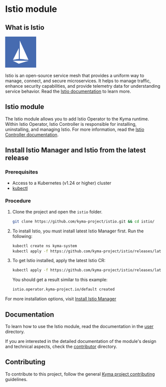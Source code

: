 # Istio module

## What is Istio

<img src="./docs/assets/istio-whitelogo-bluebackground-framed.svg" alt="Istio logo" style="height: 100px; width:100px;"/>

Istio is an open-source service mesh that provides a uniform way to manage, connect, and secure microservices. It helps to manage traffic, enhance security capabilities, and provide telemetry data for understanding service behavior. Read the [Istio documentation](https://istio.io/latest/) to learn more.

## Istio module

The Istio module allows you to add Istio Operator to the Kyma runtime. Within Istio Operator, Istio Controller is responsible for installing, uninstalling, and managing Istio. For more information, read the [Istio Controller documentation](./docs/user/00-10-overview-istio-controller.md).

## Install Istio Manager and Istio from the latest release

### Prerequisites

- Access to a Kubernetes (v1.24 or higher) cluster
- [kubectl](https://kubernetes.io/docs/tasks/tools/)

### Procedure

1. Clone the project and open the `istio` folder.

   ```bash
   git clone https://github.com/kyma-project/istio.git && cd istio/
   ```

2. To install Istio, you must install latest Istio Manager first. Run the following:

   ```bash
   kubectl create ns kyma-system
   kubectl apply -f https://github.com/kyma-project/istio/releases/latest/download/istio-manager.yaml
   ```

3. To get Istio installed, apply the latest Istio CR:

   ```bash
   kubectl apply -f https://github.com/kyma-project/istio/releases/latest/download/istio-default-cr.yaml
   ```

   You should get a result similar to this example:

   ```bash
   istio.operator.kyma-project.io/default created
   ```

For more installation options, visit [Install Istio Manager](/docs/contributor/01-00-installation.md)

## Documentation

To learn how to use the Istio module, read the documentation in the [user](./docs/user) directory.

If you are interested in the detailed documentation of the module's design and technical aspects, check the [contributor](./docs/contributor/) directory.

## Contributing

To contribute to this project, follow the general [Kyma project contributing](https://github.com/kyma-project/community/blob/main/docs/contributing/02-contributing.md) guidelines.